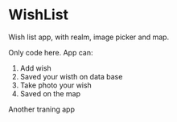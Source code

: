 # WishList
Wish list app, with realm, image picker and map.

Only code here. App can: 
  1) Add wish
  2) Saved your wisth on data base
  3) Take photo your wish
  4) Saved on the map
  
Another traning app
